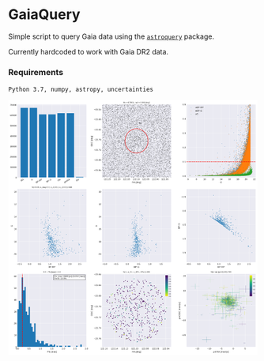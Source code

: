 # GaiaQuery

Simple script to query Gaia data using the
[`astroquery`](https://astroquery.readthedocs.io) package.

Currently hardcoded to work with Gaia DR2 data.

### Requirements

    Python 3.7, numpy, astropy, uncertainties


![Alt text](out.png?raw=true)